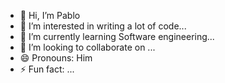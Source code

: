 - 👋 Hi, I’m Pablo
- 👀 I’m interested in writing a lot of code...
- 🌱 I’m currently learning Software engineering...
- 💞️ I’m looking to collaborate on ...
- 😄 Pronouns: Him
- ⚡ Fun fact: ...

<!---
Ortegapablop/Ortegapablop is a ✨ special ✨ repository because its `README.md` (this file) appears on your GitHub profile.
You can click the Preview link to take a look at your changes.
--->
